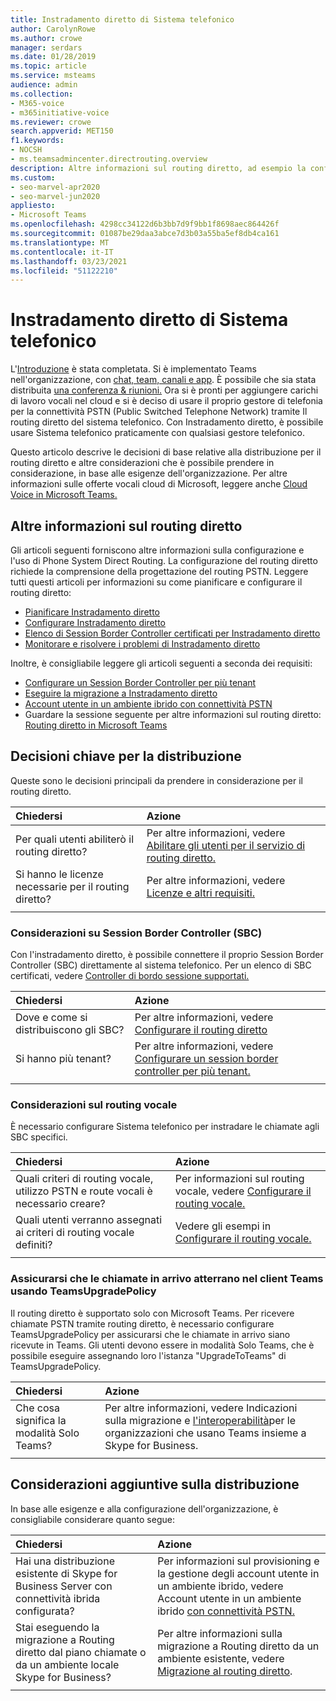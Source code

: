 ```yaml
---
title: Instradamento diretto di Sistema telefonico
author: CarolynRowe
ms.author: crowe
manager: serdars
ms.date: 01/28/2019
ms.topic: article
ms.service: msteams
audience: admin
ms.collection:
- M365-voice
- m365initiative-voice
ms.reviewer: crowe
search.appverid: MET150
f1.keywords:
- NOCSH
- ms.teamsadmincenter.directrouting.overview
description: Altre informazioni sul routing diretto, ad esempio la configurazione, le decisioni di base necessarie per la distribuzione e le considerazioni sul routing vocale.
ms.custom:
- seo-marvel-apr2020
- seo-marvel-jun2020
appliesto:
- Microsoft Teams
ms.openlocfilehash: 4298cc34122d6b3bb7d9f9bb1f8698aec864426f
ms.sourcegitcommit: 01087be29daa3abce7d3b03a55ba5ef8db4ca161
ms.translationtype: MT
ms.contentlocale: it-IT
ms.lasthandoff: 03/23/2021
ms.locfileid: "51122210"
---
```

# <a name="phone-system-direct-routing"></a>Instradamento diretto di Sistema telefonico

L'[Introduzione](get-started-with-teams-quick-start.md) è stata completata. Si è implementato Teams nell'organizzazione, con [chat, team, canali e app](deploy-chat-teams-channels-microsoft-teams-landing-page.md). È possibile che sia stata distribuita [una conferenza & riunioni.](deploy-meetings-microsoft-teams-landing-page.md) Ora si è pronti per aggiungere carichi di lavoro vocali nel cloud e si è deciso di usare il proprio gestore di telefonia per la connettività PSTN (Public Switched Telephone Network) tramite Il routing diretto del sistema telefonico. Con Instradamento diretto, è possibile usare Sistema telefonico praticamente con qualsiasi gestore telefonico.

Questo articolo descrive le decisioni di base relative alla distribuzione per il routing diretto e altre considerazioni che è possibile prendere in considerazione, in base alle esigenze dell'organizzazione. Per altre informazioni sulle offerte vocali cloud di Microsoft, leggere anche [Cloud Voice in Microsoft Teams.](cloud-voice-landing-page.md)

## <a name="learn-more-about-direct-routing"></a>Altre informazioni sul routing diretto

Gli articoli seguenti forniscono altre informazioni sulla configurazione e l'uso di Phone System Direct Routing. La configurazione del routing diretto richiede la comprensione della progettazione del routing PSTN. Leggere tutti questi articoli per informazioni su come pianificare e configurare il routing diretto:

- [Pianificare Instradamento diretto](direct-routing-plan.md) 
- [Configurare Instradamento diretto](direct-routing-configure.md)
- [Elenco di Session Border Controller certificati per Instradamento diretto](direct-routing-border-controllers.md)
- [Monitorare e risolvere i problemi di Instradamento diretto](direct-routing-monitor-and-troubleshoot.md)

Inoltre, è consigliabile leggere gli articoli seguenti a seconda dei requisiti:

-  [Configurare un Session Border Controller per più tenant](direct-routing-sbc-multiple-tenants.md)
-  [Eseguire la migrazione a Instradamento diretto](direct-routing-migrating.md)
-  [Account utente in un ambiente ibrido con connettività PSTN](direct-routing-user-accounts-in-a-hybrid-environment.md)
- Guardare la sessione seguente per altre informazioni sul routing diretto: [Routing diretto in Microsoft Teams](https://aka.ms/teams-direct-routing)

## <a name="core-deployment-decisions"></a>Decisioni chiave per la distribuzione

Queste sono le decisioni principali da prendere in considerazione per il routing diretto. 

|Chiedersi|Azione |
| :------------|:-------|
|Per quali utenti abiliterò il routing diretto? | Per altre informazioni, vedere [Abilitare gli utenti per il servizio di routing diretto.](direct-routing-configure.md) |
Si hanno le licenze necessarie per il routing diretto? | Per altre informazioni, vedere [Licenze e altri requisiti.](direct-routing-plan.md#licensing-and-other-requirements)
|||

### <a name="session-border-controller-sbc-considerations"></a>Considerazioni su Session Border Controller (SBC)

Con l'instradamento diretto, è possibile connettere il proprio Session Border Controller (SBC) direttamente al sistema telefonico.  Per un elenco di SBC certificati, vedere [Controller di bordo sessione supportati.](direct-routing-border-controllers.md)

|Chiedersi|Azione |
|:------------|:-------|
| Dove e come si distribuiscono gli SBC? | Per altre informazioni, vedere [Configurare il routing diretto](direct-routing-configure.md) | 
Si hanno più tenant? | Per altre informazioni, vedere [Configurare un session border controller per più tenant.](direct-routing-sbc-multiple-tenants.md)|
|||

### <a name="voice-routing-considerations"></a>Considerazioni sul routing vocale

È necessario configurare Sistema telefonico per instradare le chiamate agli SBC specifici.

|Chiedersi|Azione |
|:------------|:-------|
| Quali criteri di routing vocale, utilizzo PSTN e route vocali è necessario creare? | Per informazioni sul routing vocale, vedere [Configurare il routing vocale.](direct-routing-configure.md)
| Quali utenti verranno assegnati ai criteri di routing vocale definiti? | Vedere gli esempi in [Configurare il routing vocale.](direct-routing-configure.md) |
|||

### <a name="ensure-incoming-calls-land-in-the-teams-client-using-teamsupgradepolicy"></a>Assicurarsi che le chiamate in arrivo atterrano nel client Teams usando TeamsUpgradePolicy

Il routing diretto è supportato solo con Microsoft Teams. Per ricevere chiamate PSTN tramite routing diretto, è necessario configurare TeamsUpgradePolicy per assicurarsi che le chiamate in arrivo siano ricevute in Teams. Gli utenti devono essere in modalità Solo Teams, che è possibile eseguire assegnando loro l'istanza "UpgradeToTeams" di TeamsUpgradePolicy. 

|Chiedersi|Azione |
|:------------|:-------|
|Che cosa significa la modalità Solo Teams? | Per altre informazioni, vedere Indicazioni sulla migrazione e [l'interoperabilità](./migration-interop-guidance-for-teams-with-skype.md)per le organizzazioni che usano Teams insieme a Skype for Business.|
|||

## <a name="additional-deployment-considerations"></a>Considerazioni aggiuntive sulla distribuzione

In base alle esigenze e alla configurazione dell'organizzazione, è consigliabile considerare quanto segue:

| Chiedersi| Azione |
| :------------|:-------|
| Hai una distribuzione esistente di Skype for Business Server con connettività ibrida configurata? |  Per informazioni sul provisioning e la gestione degli account utente in un ambiente ibrido, vedere Account utente in un ambiente ibrido [con connettività PSTN.](direct-routing-user-accounts-in-a-hybrid-environment.md)| 
| Stai eseguendo la migrazione a Routing diretto dal piano chiamate o da un ambiente locale Skype for Business? | Per altre informazioni sulla migrazione a Routing diretto da un ambiente esistente, vedere [Migrazione al routing diretto](direct-routing-migrating.md). |
|||